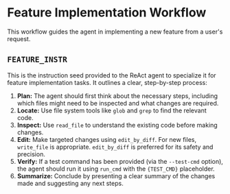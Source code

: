 # Feature Implementation Workflow

This workflow guides the agent in implementing a new feature from a user's request.

## `FEATURE_INSTR`

This is the instruction seed provided to the ReAct agent to specialize it for feature implementation tasks. It outlines a clear, step-by-step process:

1.  **Plan:** The agent should first think about the necessary steps, including which files might need to be inspected and what changes are required.
2.  **Locate:** Use file system tools like `glob` and `grep` to find the relevant code.
3.  **Inspect:** Use `read_file` to understand the existing code before making changes.
4.  **Edit:** Make targeted changes using `edit_by_diff`. For new files, `write_file` is appropriate. `edit_by_diff` is preferred for its safety and precision.
5.  **Verify:** If a test command has been provided (via the `--test-cmd` option), the agent should run it using `run_cmd` with the `{TEST_CMD}` placeholder.
6.  **Summarize:** Conclude by presenting a clear summary of the changes made and suggesting any next steps.
